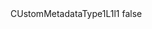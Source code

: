 <?xml version="1.0" encoding="UTF-8"?>
<CustomMetadata xmlns="http://soap.sforce.com/2006/04/metadata">
    <label>CUstomMetadataType1L1l1</label>
    <protected>false</protected>
</CustomMetadata>

